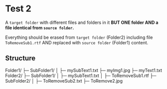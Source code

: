 # Test 2

A `target folder` with different files and folders in it **BUT ONE folder AND a file identical from `source folder`.**

Everything should be erased from `target folder` (Folder2) including file `ToRemoveSub1.rtf` AND replaced with `source folder` (Folder1) content.

## Structure

Folder1/
├─ SubFolder1/
│  ├─ mySubText1.txt
├─ myImg1.jpg
├─ myText1.txt
Folder2/
├─ SubFolder1/
│  ├─ mySubText1.txt
│  ├─ ToRemoveSub1.rtf
├─ SubFolder2/
│  ├─ ToRemoveSub2.txt
├─ ToRemove2.jpg
